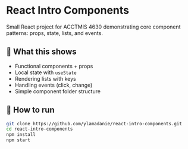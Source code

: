 # React Intro Components

Small React project for ACCTMIS 4630 demonstrating core component patterns: props, state, lists, and events.

## 🧠 What this shows
- Functional components + props
- Local state with `useState`
- Rendering lists with keys
- Handling events (click, change)
- Simple component folder structure

## 🚀 How to run
```bash
git clone https://github.com/ylamadanie/react-intro-components.git
cd react-intro-components
npm install
npm start
